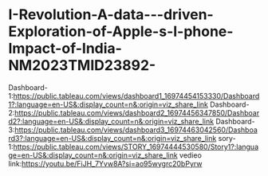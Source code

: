 # I-Revolution-A-data---driven-Exploration-of-Apple-s-I-phone-Impact-of-India-NM2023TMID23892-
Dashboard-1:https://public.tableau.com/views/dashboard1_16974454153330/Dashboard1?:language=en-US&:display_count=n&:origin=viz_share_link
Dashboard-2:https://public.tableau.com/views/dashboard2_16974456347850/Dashboard2?:language=en-US&:display_count=n&:origin=viz_share_link
Dashboard-3:https://public.tableau.com/views/dashboard3_16974463042560/Dashboard3?:language=en-US&:display_count=n&:origin=viz_share_link
sory-1:https://public.tableau.com/views/STORY_16974444530580/Story1?:language=en-US&:display_count=n&:origin=viz_share_link
vedieo link:https://youtu.be/FiJH_7Yvw8A?si=ao95wygrc20bPyrw
